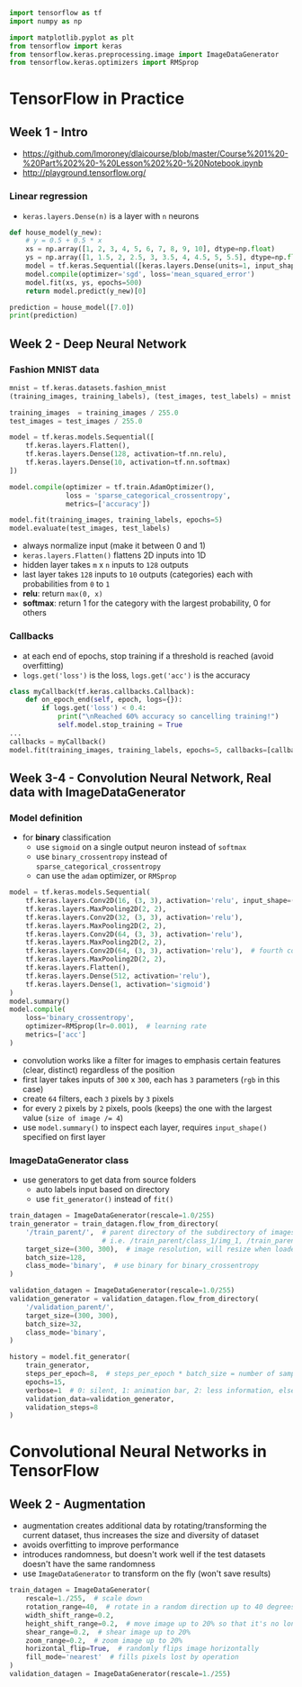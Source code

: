 ```python
import tensorflow as tf
import numpy as np

import matplotlib.pyplot as plt
from tensorflow import keras
from tensorflow.keras.preprocessing.image import ImageDataGenerator
from tensorflow.keras.optimizers import RMSprop
```

# TensorFlow in Practice
## Week 1 - Intro
- https://github.com/lmoroney/dlaicourse/blob/master/Course%201%20-%20Part%202%20-%20Lesson%202%20-%20Notebook.ipynb
- http://playground.tensorflow.org/
### Linear regression
- `keras.layers.Dense(n)` is a layer with `n` neurons
```python
def house_model(y_new):
    # y = 0.5 + 0.5 * x
    xs = np.array([1, 2, 3, 4, 5, 6, 7, 8, 9, 10], dtype=np.float)
    ys = np.array([1, 1.5, 2, 2.5, 3, 3.5, 4, 4.5, 5, 5.5], dtype=np.float)
    model = tf.keras.Sequential([keras.layers.Dense(units=1, input_shape=[1])])
    model.compile(optimizer='sgd', loss='mean_squared_error')
    model.fit(xs, ys, epochs=500)
    return model.predict(y_new)[0]

prediction = house_model([7.0])
print(prediction)
```

## Week 2 - Deep Neural Network
### Fashion MNIST data
```python
mnist = tf.keras.datasets.fashion_mnist
(training_images, training_labels), (test_images, test_labels) = mnist.load_data()

training_images  = training_images / 255.0
test_images = test_images / 255.0

model = tf.keras.models.Sequential([
    tf.keras.layers.Flatten(),
    tf.keras.layers.Dense(128, activation=tf.nn.relu),
    tf.keras.layers.Dense(10, activation=tf.nn.softmax)
])

model.compile(optimizer = tf.train.AdamOptimizer(),
              loss = 'sparse_categorical_crossentropy',
              metrics=['accuracy'])

model.fit(training_images, training_labels, epochs=5)
model.evaluate(test_images, test_labels)
```
- always normalize input (make it between 0 and 1)
- `keras.layers.Flatten()` flattens 2D inputs into 1D
- hidden layer takes `m` x `n` inputs to `128` outputs
- last layer takes `128` inputs to `10` outputs (categories) each with probabilities from `0` to `1`
- **relu**: return `max(0, x)`
- **softmax**: return 1 for the category with the largest probability, 0 for others

### Callbacks
- at each end of epochs, stop training if a threshold is reached (avoid overfitting)
- `logs.get('loss')` is the loss, `logs.get('acc')` is the accuracy
```python
class myCallback(tf.keras.callbacks.Callback):
    def on_epoch_end(self, epoch, logs={}):
        if logs.get('loss') < 0.4:
            print("\nReached 60% accuracy so cancelling training!")
            self.model.stop_training = True
...
callbacks = myCallback()
model.fit(training_images, training_labels, epochs=5, callbacks=[callbacks])
```

## Week 3-4 - Convolution Neural Network, Real data with ImageDataGenerator
### Model definition
- for **binary** classification
    - use `sigmoid` on a single output neuron instead of `softmax`
    - use `binary_crossentropy` instead of `sparse_categorical_crossentropy`
    - can use the `adam` optimizer, or `RMSprop`
```python
model = tf.keras.models.Sequential(
    tf.keras.layers.Conv2D(16, (3, 3), activation='relu', input_shape=(150, 150, 3)),
    tf.keras.layers.MaxPooling2D(2, 2),
    tf.keras.layers.Conv2D(32, (3, 3), activation='relu'),
    tf.keras.layers.MaxPooling2D(2, 2),
    tf.keras.layers.Conv2D(64, (3, 3), activation='relu'),
    tf.keras.layers.MaxPooling2D(2, 2),
    tf.keras.layers.Conv2D(64, (3, 3), activation='relu'),  # fourth convolutions
    tf.keras.layers.MaxPooling2D(2, 2),
    tf.keras.layers.Flatten(),
    tf.keras.layers.Dense(512, activation='relu'),
    tf.keras.layers.Dense(1, activation='sigmoid')
)
model.summary()
model.compile(
    loss='binary_crossentropy',
    optimizer=RMSprop(lr=0.001),  # learning rate
    metrics=['acc']
)
```
- convolution works like a filter for images to emphasis certain features (clear, distinct) regardless of the position
- first layer takes inputs of `300` x `300`, each has `3` parameters (`rgb` in this case)
- create `64` filters, each `3` pixels by `3` pixels 
- for every `2` pixels by `2` pixels, pools (keeps) the one with the largest value (`size of image /= 4`)
- use `model.summary()` to inspect each layer, requires `input_shape()` specified on first layer
### ImageDataGenerator class
- use generators to get data from source folders
    - auto labels input based on directory
    - use `fit_generator()` instead of `fit()`
```python
train_datagen = ImageDataGenerator(rescale=1.0/255)
train_generator = train_datagen.flow_from_directory(
    '/train_parent/',  # parent directory of the subdirectory of images
                       # i.e. /train_parent/class_1/img_1, /train_parent/class_2/img_1
    target_size=(300, 300),  # image resolution, will resize when loaded
    batch_size=128,
    class_mode='binary',  # use binary for binary_crossentropy
)

validation_datagen = ImageDataGenerator(rescale=1.0/255)
validation_generator = validation_datagen.flow_from_directory(
    '/validation_parent/',
    target_size=(300, 300),
    batch_size=32,
    class_mode='binary',
)

history = model.fit_generator(
    train_generator,
    steps_per_epoch=8,  # steps_per_epoch * batch_size = number of samples
    epochs=15,
    verbose=1  # 0: silent, 1: animation bar, 2: less information, else: only shows epoch count
    validation_data=validation_generator,
    validation_steps=8
)
```



# Convolutional Neural Networks in TensorFlow
## Week 2 - Augmentation
- augmentation creates additional data by rotating/transforming the current dataset, thus increases the size and diversity of dataset
- avoids overfitting to improve performance
- introduces randomness, but doesn't work well if the test datasets doesn't have the same randomness
- use `ImageDataGenerator` to transform on the fly (won't save results)
```python
train_datagen = ImageDataGenerator(
    rescale=1./255,  # scale down
    rotation_range=40,  # rotate in a random direction up to 40 degrees, maximum 180
    width_shift_range=0.2,
    height_shift_range=0.2,  # move image up to 20% so that it's no longer centered
    shear_range=0.2,  # shear image up to 20%
    zoom_range=0.2,  # zoom image up to 20%
    horizontal_flip=True,  # randomly flips image horizontally
    fill_mode='nearest'  # fills pixels lost by operation
)
validation_datagen = ImageDataGenerator(rescale=1./255)
```
